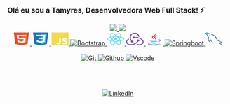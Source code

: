 ### Olá eu sou a Tamyres, Desenvolvedora Web Full Stack! ⚡ ## 
<div align="center">
  <a href="https://www.linkedin.com/in/tamyrestamie/">
  <img height="160em" src="https://github-readme-stats.vercel.app/api?username=tamyrespereirasilva&show_icons=true&theme=dark&include_all_commits=true&count_private=true"/>
  <img height="160em" src="https://github-readme-stats.vercel.app/api/top-langs/?username=tamyrespereirasilva&layout=compact&langs_count=7&theme=dark"/>
</div>

<div align="center">
  <img alt="HTML" height="30" width="40" title="HTML5" src="https://raw.githubusercontent.com/devicons/devicon/master/icons/html5/html5-original.svg" />
  <img alt="CSS" height="30" width="40" title="CSS3" src="https://raw.githubusercontent.com/devicons/devicon/master/icons/css3/css3-original.svg" />
  <img alt="JavaScript" height="30" width="40" title="JavaScript" src="https://raw.githubusercontent.com/devicons/devicon/master/icons/javascript/javascript-plain.svg" />
  <img alt="Bootstrap" height="30" width="40" title="Bootstrap" src="https://cdn.jsdelivr.net/gh/devicons/devicon/icons/bootstrap/bootstrap-plain.svg" />
  <img alt="React" height="30" width="40" title="ReactJS" src="https://raw.githubusercontent.com/devicons/devicon/master/icons/react/react-original.svg" />
  <img alt="Redux" height="30" width="40" title="Redux" src="https://raw.githubusercontent.com/devicons/devicon/master/icons/redux/redux-original.svg" />
  <img alt="Java" height="30" width="40" title="Java" src="https://raw.githubusercontent.com/devicons/devicon/master/icons/java/java-original.svg" />
  <img alt="Springboot" height="30" width="40" title="Springboot" src="https://cdn.jsdelivr.net/gh/devicons/devicon/icons/spring/spring-original.svg" />
  <img alt="Mysql" height="30" width="40" title="MySql" src="https://raw.githubusercontent.com/devicons/devicon/master/icons/mysql/mysql-original.svg" />
  <br>
  <br>
  <img alt="Git" height="30" width="40" title="Git" src="https://cdn.jsdelivr.net/gh/devicons/devicon/icons/git/git-original.svg" />
  <img alt="Github" height="30" width="40" title="Github" src="https://cdn.jsdelivr.net/gh/devicons/devicon/icons/github/github-original.svg" />
  <img alt="Vscode" height="30" width="40" title="VSCode" src="https://cdn.jsdelivr.net/gh/devicons/devicon/icons/vscode/vscode-original.svg" />
</div>

##

<div align="center">
  <br>   
  <br>
   <a href="https://www.linkedin.com/in/tamyrestamie/" target="_blank"><img src="https://img.shields.io/badge/LinkedIn-0077B5?style=for-the-badge&logo=linkedin&logoColor=white" target="_blank" alt="LinkedIn" title="LinkedIn"></a>
</div>
